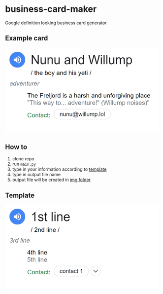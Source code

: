 # business-card-maker
Google definition looking business card generator

## Example card
<img src="img/example.png" width=500px >

## How to
1. clone repo
2. run `main.py`
3. type in your information according to [template](#template)
4. type in output file name
5. output file will be created in [img folder](/img/)

## Template 
<img src="img/template.png" width=500px>